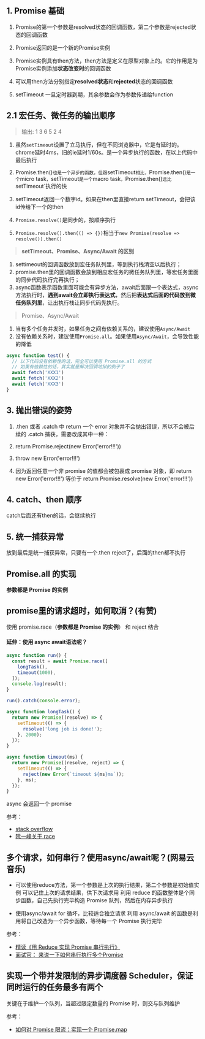 ## 1. Promise 基础

1. Promise的第一个参数是resolved状态的回调函数，第二个参数是rejected状态的回调函数

2. Promise返回的是一个新的Promise实例

3. Promise实例具有then方法，then方法是定义在原型对象上的。它的作用是为Promise实例添加**状态改变时**的回调函数

4. 可以用then方法分别指定**resolved状态**和**rejected**状态的回调函数

5. setTimeout 一旦定时器到期，其余参数会作为参数传递给function

## 2.1 宏任务、微任务的输出顺序

>输出: 1 3 6 5 2 4

1. 虽然`setTimeout`设置了立马执行，但在不同浏览器中，它是有延时的。chrome延时4ms，旧的ie延时1/60s。是一个异步执行的函数，在以上代码中最后执行

2. Promise.then()`也是一个异步的函数，但跟`setTimeout`相比，`Promise.then()`是一个`micro task`，`setTimeout`是一个`macro task`，`Promise.then()`远比`setTimeout`执行的快

3. setTimeout返回一个数字id。如果在then里直接return setTimeout，会把该id传给下一个的then

4. `Promise.resolve()`是同步的，按顺序执行

5. `Promise.resolve().then(() => {})`相当于`new Promise(resolve => resolve()).then()`


>**setTimeout、Promise、Async/Await 的区别**
1. settimeout的回调函数放到宏任务队列里，等到执行栈清空以后执行； 
2. promise.then里的回调函数会放到相应宏任务的微任务队列里，等宏任务里面的同步代码执行完再执行；
3. async函数表示函数里面可能会有异步方法，await后面跟一个表达式，async方法执行时，**遇到await会立即执行表达式**，然后把**表达式后面的代码放到微任务队列里**，让出执行栈让同步代码先执行。

>Promise、Async/Await
1. 当有多个任务并发时，如果任务之间有依赖关系的，建议使用`Async/Await`
2. 没有依赖关系时，建议使用`Promise.all`。如果使用`Async/Await`，会导致性能的降低
```js
async function test() {
  // 以下代码没有依赖性的话，完全可以使用 Promise.all 的方式
  // 如果有依赖性的话，其实就是解决回调地狱的例子了
  await fetch('XXX1')
  await fetch('XXX2')
  await fetch('XXX3')
}
```

## 3. 抛出错误的姿势

1. .then 或者 .catch 中 return 一个 error 对象并不会抛出错误，所以不会被后续的 .catch 捕获，需要改成其中一种：
  1. return Promise.reject(new Error('error!!!'))
  2. throw new Error('error!!!')

2. 因为返回任意一个非 promise 的值都会被包裹成 promise 对象，即 return new Error('error!!!') 等价于 return Promise.resolve(new Error('error!!!'))

## 4. catch、then 顺序

catch后面还有then的话，会继续执行

## 5. 统一捕获异常

放到最后是统一捕获异常，只要有一个.then reject了，后面的then都不执行

## Promise.all 的实现

**参数都是 Promise 的实例**

## promise里的请求超时，如何取消？(有赞)

使用 promise.race（**参数都是 Promise 的实例**） 和 reject 结合

#### 延伸：使用 async await语法呢？

```js
async function run() {
  const result = await Promise.race([
    longTask(),
    timeout(1000),
  ]);
  console.log(result);
}

run().catch(console.error);

async function longTask() {
  return new Promise((resolve) => {
    setTimeout(() => {
      resolve('long job is done!');
    }, 2000);
  });
}

async function timeout(ms) {
  return new Promise((resolve, reject) => {
    setTimeout(() => {
      reject(new Error(`timeout ${ms}ms`));
    }, ms);
  });
}
```

async 会返回一个 promise

参考：
- [stack overflow](https://stackoverflow.com/questions/32461271/nodejs-timeout-a-promise-if-failed-to-complete-in-time)
- [阮一峰关于 race](http://es6.ruanyifeng.com/#docs/promise#Promise-race)

## 多个请求，如何串行？使用async/await呢？(网易云音乐)

- 可以使用reduce方法，第一个参数是上次的执行结果，第二个参数是初始值实例
可以记住上次的请求结果，供下次请求用
利用 reduce 的函数整体是个同步函数，自己先执行完毕构造 Promise 队列，然后在内存异步执行

- 使用async/await
for 循坏，比较适合独立请求
利用 async/await 的函数是利用将自己改造为一个异步函数，等待每一个 Promise 执行完毕

参考：
- [精读《用 Reduce 实现 Promise 串行执行》](https://juejin.im/post/5bd65b98f265da0a91458ee6)
- [面试官： 来说一下如何串行执行多个Promise](https://juejin.im/post/5c931bcce51d4578fa00b9b9)

## 实现一个带并发限制的异步调度器 Scheduler，保证同时运行的任务最多有两个

关键在于维护一个队列，当超过限定数量的 Promise 时，则交与队列维护

参考：
- [如何对 Promise 限流：实现一个 Promise.map](https://juejin.im/post/5d4a1d30f265da03f564cbf1)
